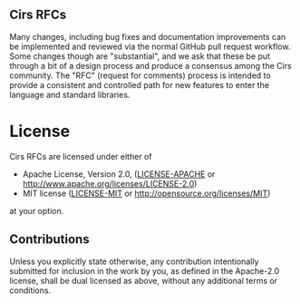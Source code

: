 Cirs RFCs
---

Many changes, including bug fixes and documentation improvements can be
implemented and reviewed via the normal GitHub pull request workflow. Some
changes though are "substantial", and we ask that these be put through a bit of
a design process and produce a consensus among the Cirs community. The "RFC"
(request for comments) process is intended to provide a consistent and
controlled path for new features to enter the language and standard libraries.

# License
[License]: #license

Cirs RFCs are licensed under either of

* Apache License, Version 2.0, ([LICENSE-APACHE](LICENSE-APACHE) or http://www.apache.org/licenses/LICENSE-2.0)
* MIT license ([LICENSE-MIT](LICENSE-MIT) or http://opensource.org/licenses/MIT)

at your option.

## Contributions
[Contributions]: #contributions

Unless you explicitly state otherwise, any contribution intentionally submitted for inclusion in the work by you, as defined in the Apache-2.0 license, shall be dual licensed as above, without any additional terms or conditions.
